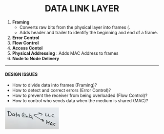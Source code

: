 # <center> DATA LINK LAYER

1. **Framing** 
   - Converts raw bits from the physical layer into frames (.
   - Adds header and trailer to identify the beginning and end of a frame.
2. **Error Control**
3. **Flow Control** 
4. **Access Contol**
5. **Physical Addressing** : Adds MAC Address to frames
6. **Node to Node Delivery**

---
#### DESIGN ISSUES
- How to divide data into frames (Framing)?
- How to detect and correct errors (Error Control)?
- How to prevent the receiver from being overloaded (Flow Control)?
- How to control who sends data when the medium is shared (MAC)?

![alt text](image-13.png)